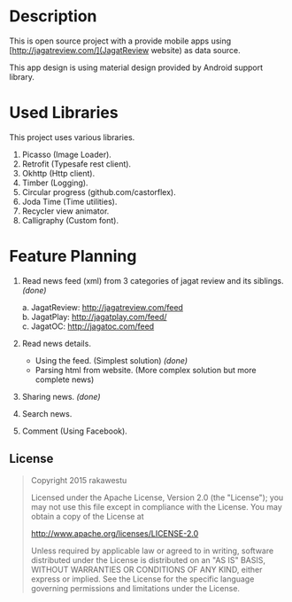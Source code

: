 # Description

This is open source project with a provide mobile apps using [http://jagatreview.com/](JagatReview website) as data source. 

This app design is using material design provided by Android support library.

# Used Libraries

This project uses various libraries.

1. Picasso (Image Loader).
2. Retrofit (Typesafe rest client).
3. Okhttp (Http client).
4. Timber (Logging).
5. Circular progress (github.com/castorflex).
6. Joda Time (Time utilities).
7. Recycler view animator.
8. Calligraphy (Custom font).

# Feature Planning
1. Read news feed (xml) from 3 categories of jagat review and its siblings. *(done)*

   a. JagatReview: http://jagatreview.com/feed  
   b. JagatPlay: http://jagatplay.com/feed/  
   c. JagatOC: http://jagatoc.com/feed  
   
2. Read news details. 

   * Using the feed. (Simplest solution) *(done)*
   * Parsing html from website. (More complex solution but more complete news)
   
3. Sharing news. *(done)*
4. Search news. 
5. Comment (Using Facebook). 

## License

> Copyright 2015 rakawestu
>
> Licensed under the Apache License, Version 2.0 (the "License"); you may not use this file except in compliance with the License. You may obtain a copy of the License at
>
> http://www.apache.org/licenses/LICENSE-2.0
>
> Unless required by applicable law or agreed to in writing, software distributed under the License is distributed on an "AS IS" BASIS, WITHOUT WARRANTIES OR CONDITIONS OF ANY KIND, either express or implied. See the License for the specific language governing permissions and limitations under the License.
